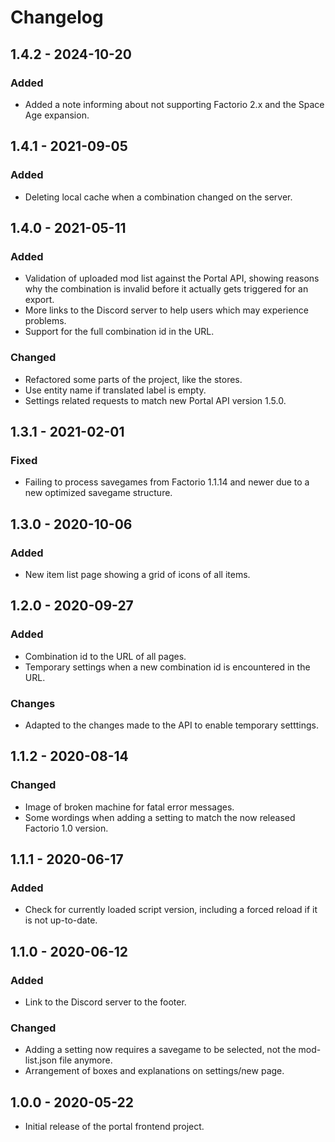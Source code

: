 # Changelog

## 1.4.2 - 2024-10-20

### Added

- Added a note informing about not supporting Factorio 2.x and the Space Age expansion.

## 1.4.1 - 2021-09-05

### Added

- Deleting local cache when a combination changed on the server.

## 1.4.0 - 2021-05-11

### Added

- Validation of uploaded mod list against the Portal API, showing reasons why the combination is invalid before it
  actually gets triggered for an export.
- More links to the Discord server to help users which may experience problems.
- Support for the full combination id in the URL.

### Changed

- Refactored some parts of the project, like the stores.
- Use entity name if translated label is empty.
- Settings related requests to match new Portal API version 1.5.0.

## 1.3.1 - 2021-02-01

### Fixed

- Failing to process savegames from Factorio 1.1.14 and newer due to a new optimized savegame structure. 

## 1.3.0 - 2020-10-06

### Added

- New item list page showing a grid of icons of all items.

## 1.2.0 - 2020-09-27

### Added

- Combination id to the URL of all pages.
- Temporary settings when a new combination id is encountered in the URL.

### Changes

- Adapted to the changes made to the API to enable temporary setttings.

## 1.1.2 - 2020-08-14

### Changed

- Image of broken machine for fatal error messages.
- Some wordings when adding a setting to match the now released Factorio 1.0 version.

## 1.1.1 - 2020-06-17

### Added

- Check for currently loaded script version, including a forced reload if it is not up-to-date.

## 1.1.0 - 2020-06-12

### Added

- Link to the Discord server to the footer.

### Changed

- Adding a setting now requires a savegame to be selected, not the mod-list.json file anymore.
- Arrangement of boxes and explanations on settings/new page.

## 1.0.0 - 2020-05-22

- Initial release of the portal frontend project.
